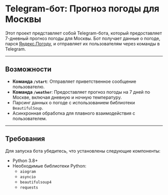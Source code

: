 # Telegram-бот: Прогноз погоды для Москвы

Этот проект представляет собой Telegram-бота, который предоставляет 7-дневный прогноз погоды для Москвы. Бот получает данные о погоде, парся [Яндекс.Погоду](https://yandex.ru/pogoda/moscow), и отправляет их пользователям через команды в Telegram.

---

## Возможности

- **Команда `/start`**: Отправляет приветственное сообщение пользователю.
- **Команда `/weather`**: Предоставляет прогноз погоды на 7 дней по Москве, включая дневную и ночную температуру.
- Парсинг данных о погоде с использованием библиотеки `BeautifulSoup`.
- Асинхронная обработка для плавного взаимодействия с пользователем.

---

## Требования

Для запуска бота убедитесь, что установлены следующие компоненты:

- Python 3.8+
- Необходимые библиотеки Python:
  - `aiogram`
  - `asyncio`
  - `beautifulsoup4`
  - `requests`

